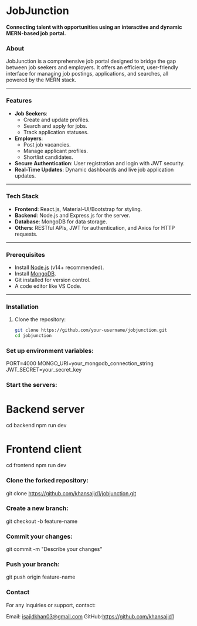 # JobJunction

**Connecting talent with opportunities using an interactive and dynamic MERN-based job portal.**


### About
JobJunction is a comprehensive job portal designed to bridge the gap between job seekers and employers. It offers an efficient, user-friendly interface for managing job postings, applications, and searches, all powered by the MERN stack.

---

### Features
- **Job Seekers**:
  - Create and update profiles.
  - Search and apply for jobs.
  - Track application statuses.
- **Employers**:
  - Post job vacancies.
  - Manage applicant profiles.
  - Shortlist candidates.
- **Secure Authentication**: User registration and login with JWT security.
- **Real-Time Updates**: Dynamic dashboards and live job application updates.

---

### Tech Stack
- **Frontend**: React.js, Material-UI/Bootstrap for styling.
- **Backend**: Node.js and Express.js for the server.
- **Database**: MongoDB for data storage.
- **Others**: RESTful APIs, JWT for authentication, and Axios for HTTP requests.

---

### Prerequisites
- Install [Node.js](https://nodejs.org/) (v14+ recommended).
- Install [MongoDB](https://www.mongodb.com/).
- Git installed for version control.
- A code editor like VS Code.

---

### Installation

1. Clone the repository:
   ```bash
   git clone https://github.com/your-username/jobjunction.git
   cd jobjunction

### Set up environment variables:
PORT=4000
MONGO_URI=your_mongodb_connection_string
JWT_SECRET=your_secret_key

### Start the servers:
# Backend server
cd backend
npm run dev

# Frontend client
cd frontend
npm run dev

### Clone the forked repository:
git clone https://github.com/khansajid1/jobjunction.git

### Create a new branch:
git checkout -b feature-name

### Commit your changes:
git commit -m "Describe your changes"

### Push your branch:
git push origin feature-name

### Contact
For any inquiries or support, contact:

Email: isajidkhan03@gmail.com
GitHub:https://github.com/khansajid1



